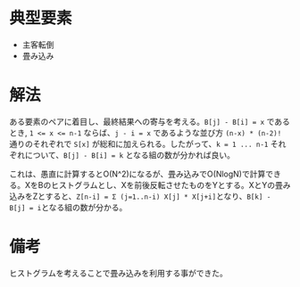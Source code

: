 # 典型要素

* 主客転倒
* 畳み込み

# 解法

ある要素のペアに着目し、最終結果への寄与を考える。`B[j] - B[i] = x` であるとき, `1 <= x <= n-1` ならば、`j - i = x` であるような並び方 `(n-x) * (n-2)!` 通りのそれぞれで `S[x]` が総和に加えられる。したがって、`k = 1 ... n-1` それぞれについて、`B[j] - B[i] = k` となる組の数が分かれば良い。

これは、愚直に計算するとO(N^2)になるが、畳み込みでO(NlogN)で計算できる。XをBのヒストグラムとし、Xを前後反転させたものをYとする。XとYの畳み込みをZとすると、`Z[n-i] = Σ (j=1..n-i) X[j] * X[j+i]`となり、`B[k] - B[j] = i`となる組の数が分かる。

# 備考

ヒストグラムを考えることで畳み込みを利用する事ができた。
